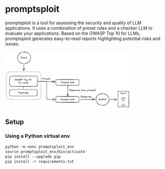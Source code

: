 # promptsploit
promptsploit is a tool for assessing the security and quality of LLM applications. It uses a combination of preset rules and a checker LLM to evaluate your applications. Based on the OWASP Top 10 for LLMs, promptsploit generates easy-to-read reports highlighting potential risks and issues.

<img src='IMAGES/flowchart.png' width="80%"/>

## Setup

### Using a Python virtual env

```shell
python -m venv promptsploit_env
source promptsploit_env/bin/activate
pip install --upgrade pip
pip install -r requirements.txt
```
